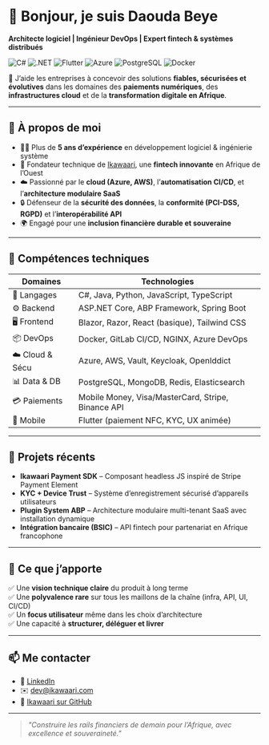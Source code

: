 # 👋 Bonjour, je suis Daouda Beye

**Architecte logiciel | Ingénieur DevOps | Expert fintech & systèmes distribués**

![C#](https://img.shields.io/badge/C%23-512BD4?style=flat&logo=csharp&logoColor=white)
![.NET](https://img.shields.io/badge/.NET-5C2D91?style=flat&logo=dotnet&logoColor=white)
![Flutter](https://img.shields.io/badge/Flutter-02569B?style=flat&logo=flutter&logoColor=white)
![Azure](https://img.shields.io/badge/Azure-0078D4?style=flat&logo=azure-devops&logoColor=white)
![PostgreSQL](https://img.shields.io/badge/PostgreSQL-336791?style=flat&logo=postgresql&logoColor=white)
![Docker](https://img.shields.io/badge/Docker-2496ED?style=flat&logo=docker&logoColor=white)

🎯 J’aide les entreprises à concevoir des solutions **fiables, sécurisées et évolutives** dans les domaines des **paiements numériques**, des **infrastructures cloud** et de la **transformation digitale en Afrique**.

---

## 💼 À propos de moi

- 👨‍💻 Plus de **5 ans d’expérience** en développement logiciel & ingénierie système
- 🏦 Fondateur technique de [Ikawaari](https://www.ikawaari.com), une **fintech innovante** en Afrique de l’Ouest
- ☁️ Passionné par le **cloud (Azure, AWS)**, l’**automatisation CI/CD**, et l’**architecture modulaire SaaS**
- 🔒 Défenseur de la **sécurité des données**, la **conformité (PCI-DSS, RGPD)** et l’**interopérabilité API**
- 🌍 Engagé pour une **inclusion financière durable et souveraine**

---

## 🔧 Compétences techniques

| Domaines | Technologies |
|---------|--------------|
| 🧠 Langages | C#, Java, Python, JavaScript, TypeScript |
| ⚙️ Backend | ASP.NET Core, ABP Framework, Spring Boot |
| 🖥️ Frontend | Blazor, Razor, React (basique), Tailwind CSS |
| 📦 DevOps | Docker, GitLab CI/CD, NGINX, Azure DevOps |
| ☁️ Cloud & Sécu | Azure, AWS, Vault, Keycloak, OpenIddict |
| 📊 Data & DB | PostgreSQL, MongoDB, Redis, Elasticsearch |
| 💳 Paiements | Mobile Money, Visa/MasterCard, Stripe, Binance API |
| 📱 Mobile | Flutter (paiement NFC, KYC, UX animée) |

---

## 🔭 Projets récents

- **Ikawaari Payment SDK** – Composant headless JS inspiré de Stripe Payment Element
- **KYC + Device Trust** – Système d’enregistrement sécurisé d’appareils utilisateurs
- **Plugin System ABP** – Architecture modulaire multi-tenant SaaS avec installation dynamique
- **Intégration bancaire (BSIC)** – API fintech pour partenariat en Afrique francophone

---

## 🧩 Ce que j’apporte

✅ Une **vision technique claire** du produit à long terme  
✅ Une **polyvalence rare** sur tous les maillons de la chaîne (infra, API, UI, CI/CD)  
✅ Un **focus utilisateur** même dans les choix d’architecture  
✅ Une capacité à **structurer, déléguer et livrer**

---

## 📫 Me contacter

- 💼 [LinkedIn](https://www.linkedin.com/in/daoudabeye/)
- ✉️ dev@ikawaari.com
- 🧠 [Ikawaari sur GitHub](https://github.com/ikawaari)

---

> *"Construire les rails financiers de demain pour l’Afrique, avec excellence et souveraineté."*

